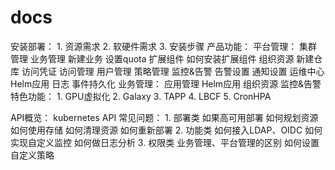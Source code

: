 # docs

安装部署：
    1. 资源需求
    2. 软硬件需求
    3. 安装步骤
产品功能：
    平台管理：
        集群管理
        业务管理
            新建业务
            设置quota
        扩展组件
            如何安装扩展组件
        组织资源
            新建仓库
            访问凭证
        访问管理
            用户管理
            策略管理
        监控&告警
            告警设置
            通知设置
        运维中心
            Helm应用
            日志
            事件持久化
    业务管理：
        应用管理
        Helm应用
        组织资源
        监控&告警
特色功能：
    1. GPU虚拟化
    2. Galaxy
    3. TAPP
    4. LBCF
    5. CronHPA

API概览：
    kubernetes API
常见问题：
    1. 部署类
        如果高可用部署
        如何规划资源
        如何使用存储
        如何清理资源
        如何重新部署
    2. 功能类
        如何接入LDAP、OIDC
        如何实现自定义监控
        如何做日志分析
    3. 权限类
        业务管理、平台管理的区别
        如何设置自定义策略